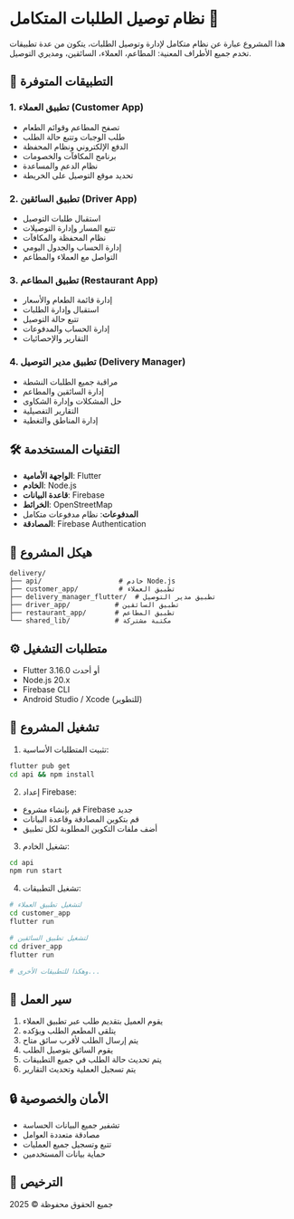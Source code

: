 # نظام توصيل الطلبات المتكامل 🚀

هذا المشروع عبارة عن نظام متكامل لإدارة وتوصيل الطلبات، يتكون من عدة تطبيقات تخدم جميع الأطراف المعنية: المطاعم، العملاء، السائقين، ومديري التوصيل.

## 📱 التطبيقات المتوفرة

### 1. تطبيق العملاء (Customer App)
- تصفح المطاعم وقوائم الطعام
- طلب الوجبات وتتبع حالة الطلب
- الدفع الإلكتروني ونظام المحفظة
- برنامج المكافآت والخصومات
- نظام الدعم والمساعدة
- تحديد موقع التوصيل على الخريطة

### 2. تطبيق السائقين (Driver App)
- استقبال طلبات التوصيل
- تتبع المسار وإدارة التوصيلات
- نظام المحفظة والمكافآت
- إدارة الحساب والجدول اليومي
- التواصل مع العملاء والمطاعم

### 3. تطبيق المطاعم (Restaurant App)
- إدارة قائمة الطعام والأسعار
- استقبال وإدارة الطلبات
- تتبع حالة التوصيل
- إدارة الحساب والمدفوعات
- التقارير والإحصائيات

### 4. تطبيق مدير التوصيل (Delivery Manager)
- مراقبة جميع الطلبات النشطة
- إدارة السائقين والمطاعم
- حل المشكلات وإدارة الشكاوى
- التقارير التفصيلية
- إدارة المناطق والتغطية

## 🛠 التقنيات المستخدمة

- **الواجهة الأمامية**: Flutter
- **الخادم**: Node.js
- **قاعدة البيانات**: Firebase
- **الخرائط**: OpenStreetMap
- **المدفوعات**: نظام مدفوعات متكامل
- **المصادقة**: Firebase Authentication

## 📂 هيكل المشروع

```
delivery/
├── api/                   # خادم Node.js
├── customer_app/          # تطبيق العملاء
├── delivery_manager_flutter/  # تطبيق مدير التوصيل
├── driver_app/           # تطبيق السائقين
├── restaurant_app/       # تطبيق المطاعم
└── shared_lib/           # مكتبة مشتركة
```

## ⚙️ متطلبات التشغيل

- Flutter 3.16.0 أو أحدث
- Node.js 20.x
- Firebase CLI
- Android Studio / Xcode (للتطوير)

## 🚀 تشغيل المشروع

1. تثبيت المتطلبات الأساسية:
```bash
flutter pub get
cd api && npm install
```

2. إعداد Firebase:
- قم بإنشاء مشروع Firebase جديد
- قم بتكوين المصادقة وقاعدة البيانات
- أضف ملفات التكوين المطلوبة لكل تطبيق

3. تشغيل الخادم:
```bash
cd api
npm run start
```

4. تشغيل التطبيقات:
```bash
# لتشغيل تطبيق العملاء
cd customer_app
flutter run

# لتشغيل تطبيق السائقين
cd driver_app
flutter run

# وهكذا للتطبيقات الأخرى...
```

## 🔄 سير العمل

1. يقوم العميل بتقديم طلب عبر تطبيق العملاء
2. يتلقى المطعم الطلب ويؤكده
3. يتم إرسال الطلب لأقرب سائق متاح
4. يقوم السائق بتوصيل الطلب
5. يتم تحديث حالة الطلب في جميع التطبيقات
6. يتم تسجيل العملية وتحديث التقارير

## 🔒 الأمان والخصوصية

- تشفير جميع البيانات الحساسة
- مصادقة متعددة العوامل
- تتبع وتسجيل جميع العمليات
- حماية بيانات المستخدمين

## 📝 الترخيص

جميع الحقوق محفوظة © 2025
